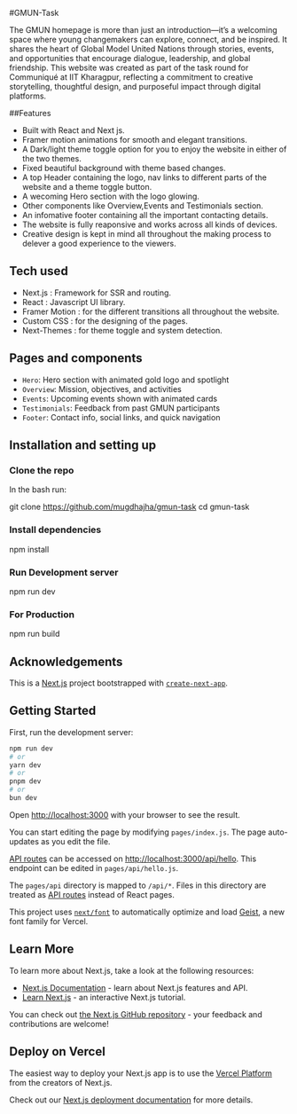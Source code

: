 #GMUN-Task

The GMUN homepage is more than just an introduction—it’s a welcoming space where young changemakers can explore, connect, and be inspired. It shares the heart of Global Model United Nations through stories, events, and opportunities that encourage dialogue, leadership, and global friendship.
This website was created as part of the task round for Communiqué at IIT Kharagpur, reflecting a commitment to creative storytelling, thoughtful design, and purposeful impact through digital platforms.

##Features

- Built with React and Next js.  
- Framer motion animations for smooth and elegant transitions.  
- A Dark/light theme toggle option for you to enjoy the website in either of the two themes.  
- Fixed beautiful background with theme based changes.  
- A top Header containing the logo, nav links to different parts of the website and a theme toggle button.
- A wecoming Hero section with the logo glowing.
- Other components like Overview,Events and Testimonials section.  
- An infomative footer containing all the important contacting details.   
- The website is fully reaponsive and works across all kinds of devices.  
- Creative design is kept in mind all throughout the making process to delever a good experience to the viewers.  

## Tech used

- Next.js : Framework for SSR and routing.  
- React : Javascript UI library.  
- Framer Motion : for the different transitions all throughout the website.  
- Custom CSS : for the designing of the pages.  
- Next-Themes : for theme toggle and system detection.  

## Pages and components

- `Hero`: Hero section with animated gold logo and spotlight
- `Overview`: Mission, objectives, and activities
- `Events`: Upcoming events shown with animated cards
- `Testimonials`: Feedback from past GMUN participants
- `Footer`: Contact info, social links, and quick navigation

## Installation and setting up

### Clone the repo

In the bash run:

git clone https://github.com/mugdhajha/gmun-task
cd gmun-task

### Install dependencies

npm install

### Run Development server

npm run dev

### For Production

npm run build

## Acknowledgements




This is a [Next.js](https://nextjs.org) project bootstrapped with [`create-next-app`](https://nextjs.org/docs/pages/api-reference/create-next-app).

## Getting Started

First, run the development server:

```bash
npm run dev
# or
yarn dev
# or
pnpm dev
# or
bun dev
```

Open [http://localhost:3000](http://localhost:3000) with your browser to see the result.

You can start editing the page by modifying `pages/index.js`. The page auto-updates as you edit the file.

[API routes](https://nextjs.org/docs/pages/building-your-application/routing/api-routes) can be accessed on [http://localhost:3000/api/hello](http://localhost:3000/api/hello). This endpoint can be edited in `pages/api/hello.js`.

The `pages/api` directory is mapped to `/api/*`. Files in this directory are treated as [API routes](https://nextjs.org/docs/pages/building-your-application/routing/api-routes) instead of React pages.

This project uses [`next/font`](https://nextjs.org/docs/pages/building-your-application/optimizing/fonts) to automatically optimize and load [Geist](https://vercel.com/font), a new font family for Vercel.

## Learn More

To learn more about Next.js, take a look at the following resources:

- [Next.js Documentation](https://nextjs.org/docs) - learn about Next.js features and API.
- [Learn Next.js](https://nextjs.org/learn-pages-router) - an interactive Next.js tutorial.

You can check out [the Next.js GitHub repository](https://github.com/vercel/next.js) - your feedback and contributions are welcome!

## Deploy on Vercel

The easiest way to deploy your Next.js app is to use the [Vercel Platform](https://vercel.com/new?utm_medium=default-template&filter=next.js&utm_source=create-next-app&utm_campaign=create-next-app-readme) from the creators of Next.js.

Check out our [Next.js deployment documentation](https://nextjs.org/docs/pages/building-your-application/deploying) for more details.
